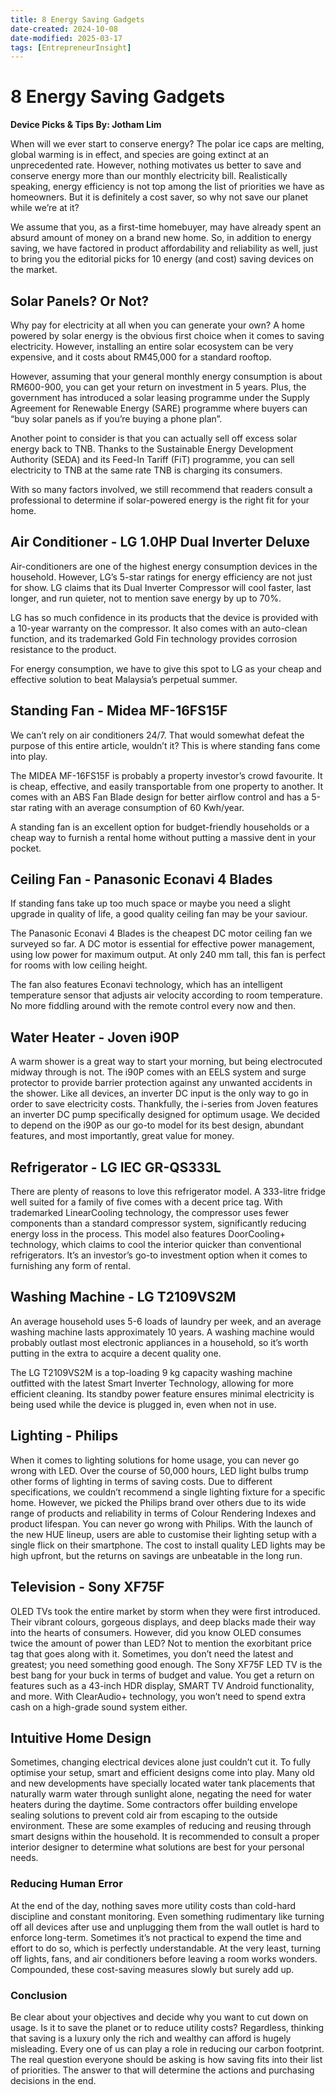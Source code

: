 ```yaml
---
title: 8 Energy Saving Gadgets
date-created: 2024-10-08
date-modified: 2025-03-17
tags: [EntrepreneurInsight]
---
```


# 8 Energy Saving Gadgets

**Device Picks & Tips By: Jotham Lim**

When will we ever start to conserve energy? The polar ice caps are melting, global warming is in effect, and species are going extinct at an unprecedented rate. However, nothing motivates us better to save and conserve energy more than our monthly electricity bill. Realistically speaking, energy efficiency is not top among the list of priorities we have as homeowners. But it is definitely a cost saver, so why not save our planet while we’re at it?

We assume that you, as a first-time homebuyer, may have already spent an absurd amount of money on a brand new home. So, in addition to energy saving, we have factored in product affordability and reliability as well, just to bring you the editorial picks for 10 energy (and cost) saving devices on the market.

## Solar Panels? Or Not?

Why pay for electricity at all when you can generate your own? A home powered by solar energy is the obvious first choice when it comes to saving electricity. However, installing an entire solar ecosystem can be very expensive, and it costs about RM45,000 for a standard rooftop.

However, assuming that your general monthly energy consumption is about RM600-900, you can get your return on investment in 5 years. Plus, the government has introduced a solar leasing programme under the Supply Agreement for Renewable Energy (SARE) programme where buyers can “buy solar panels as if you’re buying a phone plan”.

Another point to consider is that you can actually sell off excess solar energy back to TNB. Thanks to the Sustainable Energy Development Authority (SEDA) and its Feed-In Tariff (FiT) programme, you can sell electricity to TNB at the same rate TNB is charging its consumers.

With so many factors involved, we still recommend that readers consult a professional to determine if solar-powered energy is the right fit for your home.

## Air Conditioner - LG 1.0HP Dual Inverter Deluxe

Air-conditioners are one of the highest energy consumption devices in the household. However, LG’s 5-star ratings for energy efficiency are not just for show. LG claims that its Dual Inverter Compressor will cool faster, last longer, and run quieter, not to mention save energy by up to 70%.

LG has so much confidence in its products that the device is provided with a 10-year warranty on the compressor. It also comes with an auto-clean function, and its trademarked Gold Fin technology provides corrosion resistance to the product.

For energy consumption, we have to give this spot to LG as your cheap and effective solution to beat Malaysia’s perpetual summer.

## Standing Fan - Midea MF-16FS15F

We can’t rely on air conditioners 24/7. That would somewhat defeat the purpose of this entire article, wouldn’t it? This is where standing fans come into play.

The MIDEA MF-16FS15F is probably a property investor’s crowd favourite. It is cheap, effective, and easily transportable from one property to another. It comes with an ABS Fan Blade design for better airflow control and has a 5-star rating with an average consumption of 60 Kwh/year.

A standing fan is an excellent option for budget-friendly households or a cheap way to furnish a rental home without putting a massive dent in your pocket.

## Ceiling Fan - Panasonic Econavi 4 Blades

If standing fans take up too much space or maybe you need a slight upgrade in quality of life, a good quality ceiling fan may be your saviour.

The Panasonic Econavi 4 Blades is the cheapest DC motor ceiling fan we surveyed so far. A DC motor is essential for effective power management, using low power for maximum output. At only 240 mm tall, this fan is perfect for rooms with low ceiling height.

The fan also features Econavi technology, which has an intelligent temperature sensor that adjusts air velocity according to room temperature. No more fiddling around with the remote control every now and then.

## Water Heater - Joven i90P

A warm shower is a great way to start your morning, but being electrocuted midway through is not. The i90P comes with an EELS system and surge protector to provide barrier protection against any unwanted accidents in the shower. Like all devices, an inverter DC input is the only way to go in order to save electricity costs. Thankfully, the i-series from Joven features an inverter DC pump specifically designed for optimum usage. We decided to depend on the i90P as our go-to model for its best design, abundant features, and most importantly, great value for money.

## Refrigerator - LG IEC GR-QS333L

There are plenty of reasons to love this refrigerator model. A 333-litre fridge well suited for a family of five comes with a decent price tag. With trademarked LinearCooling technology, the compressor uses fewer components than a standard compressor system, significantly reducing energy loss in the process. This model also features DoorCooling+ technology, which claims to cool the interior quicker than conventional refrigerators. It’s an investor’s go-to investment option when it comes to furnishing any form of rental.

## Washing Machine - LG T2109VS2M

An average household uses 5-6 loads of laundry per week, and an average washing machine lasts approximately 10 years. A washing machine would probably outlast most electronic appliances in a household, so it’s worth putting in the extra to acquire a decent quality one.

The LG T2109VS2M is a top-loading 9 kg capacity washing machine outfitted with the latest Smart Inverter Technology, allowing for more efficient cleaning. Its standby power feature ensures minimal electricity is being used while the device is plugged in, even when not in use.

## Lighting - Philips

When it comes to lighting solutions for home usage, you can never go wrong with LED. Over the course of 50,000 hours, LED light bulbs trump other forms of lighting in terms of saving costs. Due to different specifications, we couldn’t recommend a single lighting fixture for a specific home. However, we picked the Philips brand over others due to its wide range of products and reliability in terms of Colour Rendering Indexes and product lifespan. You can never go wrong with Philips. With the launch of the new HUE lineup, users are able to customise their lighting setup with a single flick on their smartphone. The cost to install quality LED lights may be high upfront, but the returns on savings are unbeatable in the long run.

## Television - Sony XF75F

OLED TVs took the entire market by storm when they were first introduced. Their vibrant colours, gorgeous displays, and deep blacks made their way into the hearts of consumers. However, did you know OLED consumes twice the amount of power than LED? Not to mention the exorbitant price tag that goes along with it. Sometimes, you don’t need the latest and greatest; you need something good enough. The Sony XF75F LED TV is the best bang for your buck in terms of budget and value. You get a return on features such as a 43-inch HDR display, SMART TV Android functionality, and more. With ClearAudio+ technology, you won’t need to spend extra cash on a high-grade sound system either.

## Intuitive Home Design

Sometimes, changing electrical devices alone just couldn’t cut it. To fully optimise your setup, smart and efficient designs come into play. Many old and new developments have specially located water tank placements that naturally warm water through sunlight alone, negating the need for water heaters during the daytime. Some contractors offer building envelope sealing solutions to prevent cold air from escaping to the outside environment. These are some examples of reducing and reusing through smart designs within the household. It is recommended to consult a proper interior designer to determine what solutions are best for your personal needs.

### Reducing Human Error

At the end of the day, nothing saves more utility costs than cold-hard discipline and constant monitoring. Even something rudimentary like turning off all devices after use and unplugging them from the wall outlet is hard to enforce long-term. Sometimes it’s not practical to expend the time and effort to do so, which is perfectly understandable. At the very least, turning off lights, fans, and air conditioners before leaving a room works wonders. Compounded, these cost-saving measures slowly but surely add up.

### Conclusion

Be clear about your objectives and decide why you want to cut down on usage. Is it to save the planet or to reduce utility costs? Regardless, thinking that saving is a luxury only the rich and wealthy can afford is hugely misleading. Every one of us can play a role in reducing our carbon footprint. The real question everyone should be asking is how saving fits into their list of priorities. The answer to that will determine the actions and purchasing decisions in the end.
